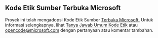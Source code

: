 ## <a name="microsoft-open-source-code-of-conduct"></a>Kode Etik Sumber Terbuka Microsoft
Proyek ini telah mengadopsi Kode Etik Sumber [Terbuka Microsoft.](https://opensource.microsoft.com/codeofconduct/)
Untuk informasi selengkapnya, lihat [Tanya Jawab Umum Kode Etik](https://opensource.microsoft.com/codeofconduct/faq/) atau [opencode@microsoft.com](mailto:opencode@microsoft.com) dengan pertanyaan atau komentar tambahan.